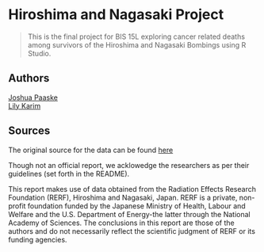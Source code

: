 # Hiroshima and Nagasaki Project 

> This is the final project for BIS 15L exploring cancer related deaths among survivors of the Hiroshima and Nagasaki Bombings using R Studio.

## Authors

[Joshua Paaske](mailto:jjpaaske@ucdavis.edu)  
[Lily Karim](mailto:lmkarim@ucdavis.edu)

## Sources

The original source for the data can be found [here](https://www.rerf.or.jp/en/library/data-en/lss10cm/)

Though not an official report, we acklowedge the researchers as per their guidelines (set forth in the README).

This report makes use of data obtained from the Radiation Effects Research Foundation (RERF), Hiroshima and Nagasaki, Japan. RERF is a private, non-profit foundation funded by the Japanese Ministry of Health, Labour and Welfare and the U.S. Department of Energy-the latter through the National Academy of Sciences. The conclusions in this report are those of the authors and do not necessarily reflect the scientific judgment of RERF or its funding agencies.

